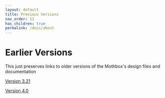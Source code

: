 ```yaml
---
layout: default
title: Previous Versions
nav_order: 11
has_children: true
permalink: /docs/about
---
```


# Earlier Versions
This just preserves links to older versions of the Mothbox's design files and documentation

[Version 3.21](https://digital-naturalism-laboratories.github.io/Mothboxv3.21/)


[Version 4.0](https://quitmeyer.github.io/Mothboxv4.0/)
 
